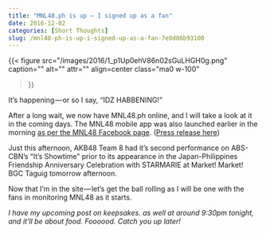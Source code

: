 ```yaml
---
title: "MNL48.ph is up — I signed up as a fan"
date: 2016-12-02
categories: [Short Thoughts]
slug: /mnl48-ph-is-up-i-signed-up-as-a-fan-7e0d06b93100
---
```


{{< figure
  src="/images/2016/1_p1Up0ehV86n02sGuLHGH0g.png"
  caption=""
  alt="" attr="" 
  align=center class="ma0 w-100"
>}}

It’s happening — or so I say, “IDZ HABBENING!”

After a long wait, we now have MNL48.ph online, and I will take a look at it in the coming days. The MNL48 mobile app was also launched earlier in the morning [as per the MNL48 Facebook page](https://www.facebook.com/mnl48official/photos/a.961576910558265.1073741828.960380227344600/1148112051904749/?type=3). ([Press release here](https://web.archive.org/web/20200924211932/https://mnl48.ph/news-and-updates/hallohallo-entertainment-inc.-officially-launches-mnl48-mobile-app/))

Just this afternoon, AKB48 Team 8 had it’s second performance on ABS-CBN’s “It’s Showtime” prior to its appearance in the Japan-Philippines Friendship Anniversary Celebration with STARMARIE at Market! Market! BGC Taguig tomorrow afternoon.

Now that I’m in the site — let’s get the ball rolling as I will be one with the fans in monitoring MNL48 as it starts.

_I have my upcoming post on keepsakes. as well at around 9:30pm tonight, and it’ll be about food. Foooood. Catch you up later!_

